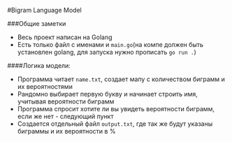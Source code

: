 #Bigram Language Model

###Общие заметки 
* Весь проект написан на Golang
* Есть только файл с именами и `main.go`(на компе должен быть установлен golang, для запуска нужно прописать `go run .`)

####Логика модели:
* Программа читает `name.txt`, создает мапу с количеством биграмм и их вероятностями 
* Рандомно выбирает первую букву и начинает строить имя, учитывая вероятности биграмм 
* Программа спросит хотите ли вы увидеть вероятности биграмм, если же нет - следующий пункт
* Создается отдельный файл `output.txt`, где так же будут указаны биграммы и их вероятности в % 

